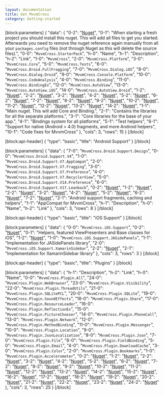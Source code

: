 ```yaml
---
layout: documentation
title: Get MvvmCross
category: Getting-started
---
```

[block:parameters]
{
  "data": {
    "0-2": "[Nuget](https://www.nuget.org/packages/MvvmCross.StarterPack/)",
    "0-1": "When starting a fresh project you should install this nuget. This will add all files to get you started. Afterwards you need to remove the nuget reference again manually from all your `packages.config` files (not through Nuget as this will delete the source files).",
    "0-0": "`MvvmCross.StarterPack`",
    "h-0": "Name",
    "h-1": "Description",
    "h-2": "Link",
    "1-0": "`MvvmCross`",
    "2-0": "`MvvmCross.Platform`",
    "3-0": "`MvvmCross.Core`",
    "5-0": "`MvvmCross.Tests`",
    "6-0": "`MvvmCross.Droid.FullFragging`",
    "7-0": "`MvvmCross.Dialog.iOS`",
    "8-0": "`MvvmCross.Dialog.Droid`",
    "9-0": "`MvvmCross.Console.Platform`",
    "10-0": "`MvvmCross.CodeAnalysis`",
    "4-0": "`MvvmCross.Binding`",
    "11-0": "`MvvmCross.BindingEx`",
    "12-0": "`MvvmCross.AutoView`",
    "13-0": "`MvvmCross.AutoView.iOS`",
    "14-0": "`MvvmCross.AutoView.Droid`",
    "1-2": "[Nuget](https://www.nuget.org/packages/MvvmCross/)",
    "2-2": "[Nuget](https://www.nuget.org/packages/MvvmCross.Platform/)",
    "3-2": "[Nuget](https://www.nuget.org/packages/MvvmCross.Core/)",
    "4-2": "[Nuget](https://www.nuget.org/packages/MvvmCross.Binding/)",
    "5-2": "[Nuget](https://www.nuget.org/packages/MvvmCross.Tests/)",
    "6-2": "[Nuget](https://www.nuget.org/packages/MvvmCross.Droid.FullFragging/)",
    "7-2": "[Nuget](https://www.nuget.org/packages/MvvmCross.Dialog.iOS/)",
    "8-2": "[Nuget](https://www.nuget.org/packages/MvvmCross.StarterPack/)",
    "9-2": "[Nuget](https://www.nuget.org/packages/MvvmCross.Console.Platform/)",
    "10-2": "[Nuget](https://www.nuget.org/packages/MvvmCross.CodeAnalysis/)",
    "11-2": "[Nuget](https://www.nuget.org/packages/MvvmCross.BindingEx/)",
    "12-2": "[Nuget](https://www.nuget.org/packages/MvvmCross.AutoView/)",
    "13-2": "[Nuget](https://www.nuget.org/packages/MvvmCross.AutoView.iOS/)",
    "14-2": "[Nuget](https://www.nuget.org/packages/MvvmCross.AutoView.Droid/)",
    "1-1": "Main nuget. This will add Core and Binding.",
    "2-1": "Contains the libraries for all the separate platforms.",
    "3-1": "Core libraries for the base of your app.",
    "4-1": "Bindings system for all platforms",
    "5-1": "Test helpers",
    "6-1": "Support for native (Android > 4.0) fragments, and more Android helpers",
    "10-1": "Code fixes for MvvmCross"
  },
  "cols": 3,
  "rows": 15
}
[/block]

[block:api-header]
{
  "type": "basic",
  "title": "Android Support"
}
[/block]

[block:parameters]
{
  "data": {
    "7-0": "`MvvmCross.Droid.Support.Design`",
    "0-0": "`MvvmCross.Droid.Support.V4`",
    "1-0": "`MvvmCross.Droid.Support.V7.AppCompat`",
    "2-0": "`MvvmCross.Droid.Support.V7.Fragging`",
    "3-0": "`MvvmCross.Droid.Support.V7.Preference`",
    "4-0": "`MvvmCross.Droid.Support.V7.RecyclerView`",
    "5-0": "`MvvmCross.Droid.Support.V14.Preference`",
    "6-0": "`MvvmCross.Droid.Support.V17.Leanback`",
    "0-2": "[Nuget](https://www.nuget.org/packages/MvvmCross.Droid.Support.V4/)",
    "1-2": "[Nuget](https://www.nuget.org/packages/MvvmCross.Droid.Support.V7.AppCompat/)",
    "2-2": "[Nuget](https://www.nuget.org/packages/MvvmCross.Droid.Support.V7.Fragging/)",
    "3-2": "[Nuget](https://www.nuget.org/packages/MvvmCross.Droid.Support.V7.Preference/)",
    "4-2": "[Nuget](https://www.nuget.org/packages/MvvmCross.Droid.Support.V7.RecyclerView/)",
    "5-2": "[Nuget](https://www.nuget.org/packages/MvvmCross.Droid.Support.V14.Preference/)",
    "6-2": "[Nuget](https://www.nuget.org/packages/MvvmCross.Droid.Support.V17.Leanback/)",
    "7-2": "[Nuget](https://www.nuget.org/packages/MvvmCross.Droid.Support.Design/)",
    "2-1": "Android support fragments, caching and helpers",
    "1-1": "AppCompat for MvvmCross",
    "h-1": "Description",
    "h-0": "Name",
    "h-2": "Link"
  },
  "cols": 3,
  "rows": 8
}
[/block]

[block:api-header]
{
  "type": "basic",
  "title": "iOS Support"
}
[/block]

[block:parameters]
{
  "data": {
    "0-0": "`MvvmCross.iOS.Support`",
    "0-2": "[Nuget](https://www.nuget.org/packages/MvvmCross.iOS.Support/)",
    "0-1": "Helpers, featured ViewPresenters and Base classes for iOS",
    "1-2": "[Nuget](https://www.nuget.org/packages/MvvmCross.iOS.Support.JASidePanels/)",
    "1-0": "`MvvmCross.iOS.Support.JASidePanels`",
    "1-1": "Implementation for JASidePanels library",
    "2-0": "`MvvmCross.iOS.Support.XamarinSidebar`",
    "2-2": "[Nuget](https://www.nuget.org/packages/MvvmCross.iOS.Support.XamarinSidebar/)",
    "2-1": "Implementation for XamarinSidebar library"
  },
  "cols": 3,
  "rows": 3
}
[/block]

[block:api-header]
{
  "type": "basic",
  "title": "Plugins"
}
[/block]

[block:parameters]
{
  "data": {
    "h-1": "Description",
    "h-2": "Link",
    "h-0": "Name",
    "0-0": "`MvvmCross.Plugin.All`",
    "24-0": "`MvvmCross.Plugin.WebBrowser`",
    "23-0": "`MvvmCross.Plugin.Visibility`",
    "22-0": "`MvvmCross.Plugin.ThreadUtils`",
    "21-0": "`MvvmCross.Plugin.SQLitePCL`",
    "20-0": "`MvvmCross.Plugin.SQLite`",
    "19-0": "`MvvmCross.Plugin.SoundEffects`",
    "18-0": "`MvvmCross.Plugin.Share`",
    "17-0": "`MvvmCross.Plugin.ResourceLoader`",
    "16-0": "`MvvmCross.Plugin.ReflectionEx`",
    "15-0": "`MvvmCross.Plugin.PictureChooser`",
    "14-0": "`MvvmCross.Plugin.PhoneCall`",
    "13-0": "`MvvmCross.Plugin.Network`",
    "12-0": "`MvvmCross.Plugin.MethodBinding`",
    "11-0": "`MvvmCross.Plugin.Messenger`",
    "10-0": "`MvvmCross.Plugin.Location`",
    "9-0": "`MvvmCross.Plugin.JsonLocalization`",
    "8-0": "`MvvmCross.Plugin.Json`",
    "7-0": "`MvvmCross.Plugin.File`",
    "6-0": "`MvvmCross.Plugin.FieldBinding`",
    "5-0": "`MvvmCross.Plugin.Email`",
    "4-0": "`MvvmCross.Plugin.DownloadCache`",
    "3-0": "`MvvmCross.Plugin.Color`",
    "2-0": "`MvvmCross.Plugin.Bookmarks`",
    "1-0": "`MvvmCross.Plugin.Accelerometer`",
    "0-2": "[Nuget](https://www.nuget.org/packages/MvvmCross.Plugin.All/)",
    "1-2": "[Nuget](https://www.nuget.org/packages/MvvmCross.Plugin.Accelerometer/)",
    "2-2": "[Nuget](https://www.nuget.org/packages/MvvmCross.Plugin.Bookmarks/)",
    "3-2": "[Nuget](https://www.nuget.org/packages/MvvmCross.Plugin.Color/)",
    "4-2": "[Nuget](https://www.nuget.org/packages/MvvmCross.Plugin.DownloadCache/)",
    "5-2": "[Nuget](https://www.nuget.org/packages/MvvmCross.Plugin.Email/)",
    "6-2": "[Nuget](https://www.nuget.org/packages/MvvmCross.Plugin.FieldBinding/)",
    "7-2": "[Nuget](https://www.nuget.org/packages/MvvmCross.Plugin.File/)",
    "8-2": "[Nuget](https://www.nuget.org/packages/MvvmCross.Plugin.Json/)",
    "9-2": "[Nuget](https://www.nuget.org/packages/MvvmCross.Plugin.JsonLocalization/)",
    "10-2": "[Nuget](https://www.nuget.org/packages/MvvmCross.Plugin.Location/)",
    "11-2": "[Nuget](https://www.nuget.org/packages/MvvmCross.Plugin.Messenger/)",
    "12-2": "[Nuget](https://www.nuget.org/packages/MvvmCross.Plugin.MethodBinding/)",
    "13-2": "[Nuget](https://www.nuget.org/packages/MvvmCross.Plugin.Network/)",
    "14-2": "[Nuget](https://www.nuget.org/packages/MvvmCross.Plugin.PhoneCall/)",
    "15-2": "[Nuget](https://www.nuget.org/packages/MvvmCross.Plugin.PictureChooser/)",
    "16-2": "[Nuget](https://www.nuget.org/packages/MvvmCross.Plugin.ReflectionEx/)",
    "17-2": "[Nuget](https://www.nuget.org/packages/MvvmCross.Plugin.ResourceLoader/)",
    "18-2": "[Nuget](https://www.nuget.org/packages/MvvmCross.Plugin.Share/)",
    "19-2": "[Nuget](https://www.nuget.org/packages/MvvmCross.Plugin.SoundEffects/)",
    "20-2": "[Nuget](https://www.nuget.org/packages/MvvmCross.Plugin.SQLite/)",
    "21-2": "[Nuget](https://www.nuget.org/packages/MvvmCross.Plugin.SQLitePCL/)",
    "22-2": "[Nuget](https://www.nuget.org/packages/MvvmCross.Plugin.ThreadUtils/)",
    "23-2": "[Nuget](https://www.nuget.org/packages/MvvmCross.Plugin.Visibility/)",
    "24-2": "[Nuget](https://www.nuget.org/packages/MvvmCross.Plugin.WebBrowser/)"
  },
  "cols": 3,
  "rows": 25
}
[/block]
